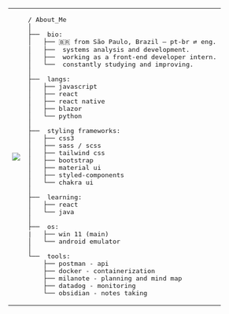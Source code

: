 <table>
  <tr>
    <td>
      <img src="https://pbs.twimg.com/media/GtV_x0yWgAEpYVf?format=jpg&name=900x900" style="max-height: 520px;" />
    </td>
    <td>
<pre>
/ About_Me
│
├──  bio:
│   ├── 🇧🇷 from São Paulo, Brazil — pt-br ⇄ eng.
│   ├──  systems analysis and development.
│   ├──  working as a front-end developer intern.
│   └──  constantly studying and improving.
│
├──  langs:
│   ├── javascript
│   ├── react
│   ├── react native
│   ├── blazor
│   └── python
│
├──  styling frameworks:
│   ├── css3
│   ├── sass / scss
│   ├── tailwind css
│   ├── bootstrap
│   ├── material ui
│   ├── styled-components
│   └── chakra ui
│
├──  learning:
│   ├── react
│   └── java
│
├──  os:
|   ├── win 11 (main)
│   └── android emulator
│
└──  tools:
    ├── postman - api
    ├── docker - containerization
    ├── milanote - planning and mind map
    ├── datadog - monitoring
    └── obsidian - notes taking
</pre>
    </td>
  </tr>
</table>
